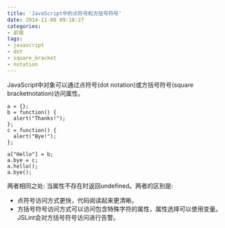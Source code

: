 ```yaml
---
title: 'JavaScript中的点符号和方括号符号'
date: 2014-11-08 09:18:27
categories: 
- 前端
tags: 
- javascript
- dot
- square_bracket
- notation
---
```

JavaScript中对象可以通过点符号(dot notation)或方括号符号(square bracketnotation)访问属性。
```
a = {};
b = function() {
  alert("Thanks!");
};
c = function() {
  alert("Bye!");
};

a["Hello"] = b;
a.bye = c;
a.hello();
a.bye();
```
两者相同之处: 当属性不存在时返回undefined。两者的区别是:
- 点符号访问方式更快，代码阅读起来更清晰。
- 方括号符号访问方式可以访问包含特殊字符的属性，属性选择可以使用变量。JSLint会对方括号符号访问进行告警。